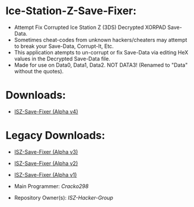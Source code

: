 # Ice-Station-Z-Save-Fixer:

- Attempt Fix Corrupted Ice Station Z (3DS) Decrypted XORPAD Save-Data. 
- Sometimes cheat-codes from unknown hackers/cheaters may attempt to break your Save-Data, Corrupt-It, Etc.
- This application atempts to un-corrupt or fix Save-Data via editing HeX values in the Decrypted Save-Data file.
- Made for use on Data0, Data1, Data2. NOT DATA3! (Renamed to "Data" without the quotes).

# Downloads:

- [ISZ-Save-Fixer (Alpha v4)](https://github.com/ISZ-Hacker-Group/Ice-Station-Z-Save-Fixer/releases/download/v4.0-alpha-4/Save-Fixer-Compiled.zip)

# Legacy Downloads:

- [ISZ-Save-Fixer (Alpha v3)](https://github.com/ISZ-Hacker-Group/Ice-Station-Z-Save-Fixer/releases/download/v3.0-alpha-3/main.py)
- [ISZ-Save-Fixer (Alpha v2)](https://github.com/ISZ-Hacker-Group/Ice-Station-Z-Save-Fixer/releases/download/v2.0-alpha-2/main.py)
- [ISZ-Save-Fixer (Alpha v1)](https://github.com/ISZ-Hacker-Group/Ice-Station-Z-Save-Fixer/releases/download/v1.0-alpha-1/main.py)

- Main Programmer: *Cracko298*
- Repository Owner(s): *ISZ-Hacker-Group*
